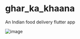 # ghar_ka_khaana

An Indian food delivery flutter app

![image](https://drive.google.com/file/d/188tqx_HPkygDXH9GwzmAmQUTRCXgBsgv/view?usp=sharing)
